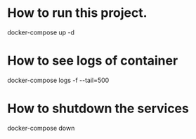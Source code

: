# How to run this project.
docker-compose up -d

# How to see logs of container
docker-compose logs -f --tail=500 <container-name>

# How to shutdown the services
docker-compose down
